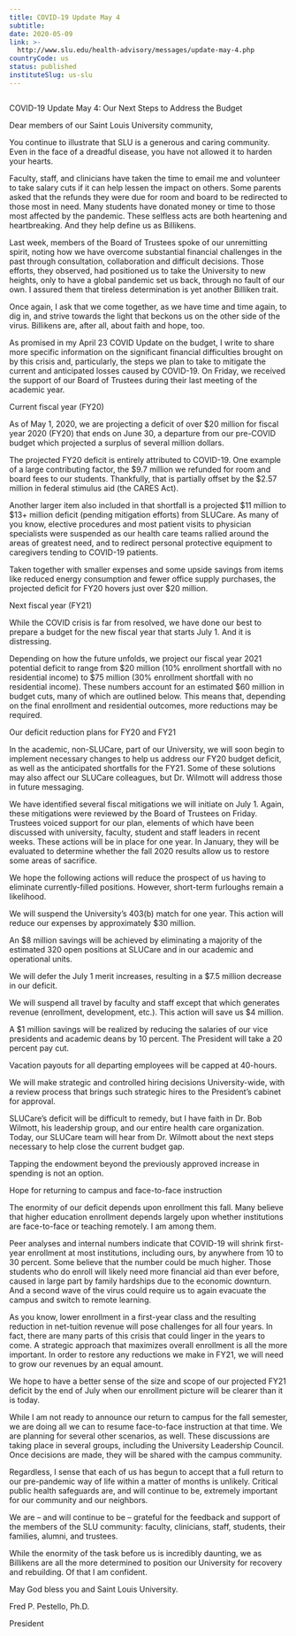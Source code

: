 ```yaml
---
title: COVID-19 Update May 4
subtitle: 
date: 2020-05-09
link: >-
  http://www.slu.edu/health-advisory/messages/update-may-4.php
countryCode: us
status: published
instituteSlug: us-slu
---
```

![]()

COVID-19 Update May 4: Our Next Steps to Address the Budget

Dear members of our Saint Louis University community,

You continue to illustrate that SLU is a generous and caring community. Even in the face of a dreadful disease, you have not allowed it to harden your hearts.

Faculty, staff, and clinicians have taken the time to email me and volunteer to take salary cuts if it can help lessen the impact on others. Some parents asked that the refunds they were due for room and board to be redirected to those most in need. Many students have donated money or time to those most affected by the pandemic. These selfless acts are both heartening and heartbreaking. And they help define us as Billikens.

Last week, members of the Board of Trustees spoke of our unremitting spirit, noting how we have overcome substantial financial challenges in the past through consultation, collaboration and difficult decisions. Those efforts, they observed, had positioned us to take the University to new heights, only to have a global pandemic set us back, through no fault of our own. I assured them that tireless determination is yet another Billiken trait.

Once again, I ask that we come together, as we have time and time again, to dig in, and strive towards the light that beckons us on the other side of the virus. Billikens are, after all, about faith and hope, too.

As promised in my April 23 COVID Update on the budget, I write to share more specific information on the significant financial difficulties brought on by this crisis and, particularly, the steps we plan to take to mitigate the current and anticipated losses caused by COVID-19. On Friday, we received the support of our Board of Trustees during their last meeting of the academic year.

Current fiscal year (FY20)

As of May 1, 2020, we are projecting a deficit of over $20 million for fiscal year 2020 (FY20) that ends on June 30, a departure from our pre-COVID budget which projected a surplus of several million dollars.

The projected FY20 deficit is entirely attributed to COVID-19. One example of a large contributing factor, the $9.7 million we refunded for room and board fees to our students. Thankfully, that is partially offset by the $2.57 million in federal stimulus aid (the CARES Act).

Another larger item also included in that shortfall is a projected $11 million to $13+ million deficit (pending mitigation efforts) from SLUCare. As many of you know, elective procedures and most patient visits to physician specialists were suspended as our health care teams rallied around the areas of greatest need, and to redirect personal protective equipment to caregivers tending to COVID-19 patients.

Taken together with smaller expenses and some upside savings from items like reduced energy consumption and fewer office supply purchases, the projected deficit for FY20 hovers just over $20 million.

Next fiscal year (FY21)

While the COVID crisis is far from resolved, we have done our best to prepare a budget for the new fiscal year that starts July 1. And it is distressing.

Depending on how the future unfolds, we project our fiscal year 2021 potential deficit to range from $20 million (10% enrollment shortfall with no residential income) to $75 million (30% enrollment shortfall with no residential income). These numbers account for an estimated $60 million in budget cuts, many of which are outlined below. This means that, depending on the final enrollment and residential outcomes, more reductions may be required.

Our deficit reduction plans for FY20 and FY21

In the academic, non-SLUCare, part of our University, we will soon begin to implement necessary changes to help us address our FY20 budget deficit, as well as the anticipated shortfalls for the FY21. Some of these solutions may also affect our SLUCare colleagues, but Dr. Wilmott will address those in future messaging.

We have identified several fiscal mitigations we will initiate on July 1. Again, these mitigations were reviewed by the Board of Trustees on Friday. Trustees voiced support for our plan, elements of which have been discussed with university, faculty, student and staff leaders in recent weeks. These actions will be in place for one year. In January, they will be evaluated to determine whether the fall 2020 results allow us to restore some areas of sacrifice.

We hope the following actions will reduce the prospect of us having to eliminate currently-filled positions. However, short-term furloughs remain a likelihood.

We will suspend the University’s 403(b) match for one year. This action will reduce our expenses by approximately $30 million.

An $8 million savings will be achieved by eliminating a majority of the estimated 320 open positions at SLUCare and in our academic and operational units.

We will defer the July 1 merit increases, resulting in a $7.5 million decrease in our deficit.

We will suspend all travel by faculty and staff except that which generates revenue (enrollment, development, etc.). This action will save us $4 million.

A $1 million savings will be realized by reducing the salaries of our vice presidents and academic deans by 10 percent. The President will take a 20 percent pay cut.

Vacation payouts for all departing employees will be capped at 40-hours.

We will make strategic and controlled hiring decisions University-wide, with a review process that brings such strategic hires to the President’s cabinet for approval.

SLUCare’s deficit will be difficult to remedy, but I have faith in Dr. Bob Wilmott, his leadership group, and our entire health care organization. Today, our SLUCare team will hear from Dr. Wilmott about the next steps necessary to help close the current budget gap.

Tapping the endowment beyond the previously approved increase in spending is not an option.

Hope for returning to campus and face-to-face instruction

The enormity of our deficit depends upon enrollment this fall. Many believe that higher education enrollment depends largely upon whether institutions are face-to-face or teaching remotely. I am among them.

Peer analyses and internal numbers indicate that COVID-19 will shrink first-year enrollment at most institutions, including ours, by anywhere from 10 to 30 percent. Some believe that the number could be much higher. Those students who do enroll will likely need more financial aid than ever before, caused in large part by family hardships due to the economic downturn. And a second wave of the virus could require us to again evacuate the campus and switch to remote learning.

As you know, lower enrollment in a first-year class and the resulting reduction in net-tuition revenue will pose challenges for all four years. In fact, there are many parts of this crisis that could linger in the years to come. A strategic approach that maximizes overall enrollment is all the more important. In order to restore any reductions we make in FY21, we will need to grow our revenues by an equal amount.

We hope to have a better sense of the size and scope of our projected FY21 deficit by the end of July when our enrollment picture will be clearer than it is today.

While I am not ready to announce our return to campus for the fall semester, we are doing all we can to resume face-to-face instruction at that time. We are planning for several other scenarios, as well. These discussions are taking place in several groups, including the University Leadership Council. Once decisions are made, they will be shared with the campus community.

Regardless, I sense that each of us has begun to accept that a full return to our pre-pandemic way of life within a matter of months is unlikely. Critical public health safeguards are, and will continue to be, extremely important for our community and our neighbors.

We are – and will continue to be – grateful for the feedback and support of the members of the SLU community: faculty, clinicians, staff, students, their families, alumni, and trustees.

While the enormity of the task before us is incredibly daunting, we as Billikens are all the more determined to position our University for recovery and rebuilding. Of that I am confident.

May God bless you and Saint Louis University.

Fred P. Pestello, Ph.D.

President